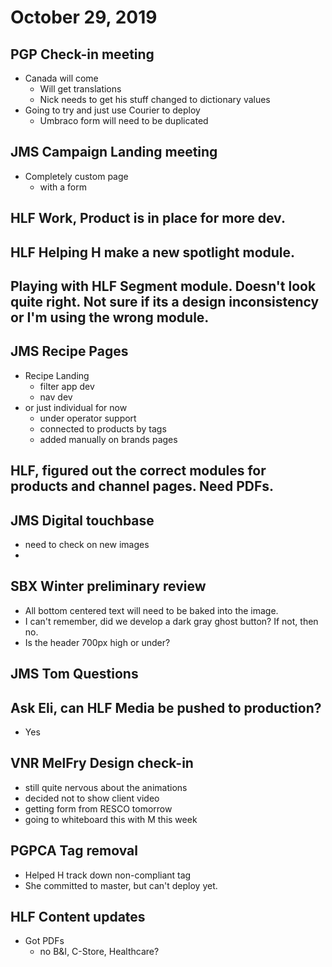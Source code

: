 # October 29, 2019

## PGP Check-in meeting
- Canada will come
  - Will get translations
  - Nick needs to get his stuff changed to dictionary values
- Going to try and just use Courier to deploy
  - Umbraco form will need to be duplicated

## JMS Campaign Landing meeting
- Completely custom page
  - with a form

## HLF Work, Product is in place for more dev.

## HLF Helping H make a new spotlight module. 

## Playing with HLF Segment module. Doesn't look quite right. Not sure if its a design inconsistency or I'm using the wrong module. 

## JMS Recipe Pages
- Recipe Landing
  - filter app dev
  - nav dev
- or just individual for now
  - under operator support
  - connected to products by tags
  - added manually on brands pages

## HLF, figured out the correct modules for products and channel pages. Need PDFs.

## JMS Digital touchbase
- need to check on new images
- 

## SBX Winter preliminary review
- All bottom centered text will need to be baked into the image.
- I can't remember, did we develop a dark gray ghost button? If not, then no. 
- Is the header 700px high or under?

## JMS Tom Questions

## Ask Eli, can HLF Media be pushed to production?
- Yes

## VNR MelFry Design check-in
- still quite nervous about the animations
- decided not to show client video
- getting form from RESCO tomorrow
- going to whiteboard this with M this week

## PGPCA Tag removal
- Helped H track down non-compliant tag
- She committed to master, but can't deploy yet.

## HLF Content updates
- Got PDFs
  - no B&I, C-Store, Healthcare?